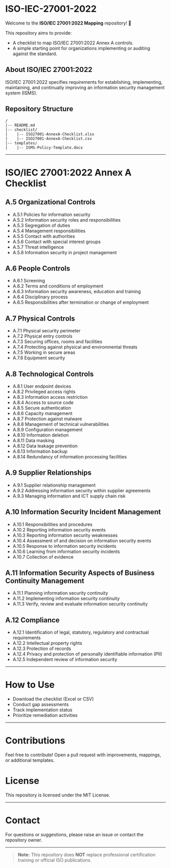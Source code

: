 # ISO-IEC-27001-2022

Welcome to the **ISO/IEC 27001:2022 Mapping** repository! 📁

This repository aims to provide:
- A checklist to map ISO/IEC 27001:2022 Annex A controls.
- A simple starting point for organizations implementing or auditing against the standard.

## About ISO/IEC 27001:2022
ISO/IEC 27001:2022 specifies requirements for establishing, implementing, maintaining, and continually improving an information security management system (ISMS).

## Repository Structure

```
/
|-- README.md
|-- checklist/
|    |-- ISO27001-AnnexA-Checklist.xlsx
|    |-- ISO27001-AnnexA-Checklist.csv
|-- templates/
|    |-- ISMS-Policy-Template.docx
```

---

# ISO/IEC 27001:2022 Annex A Checklist

## A.5 Organizational Controls
- A.5.1 Policies for information security
- A.5.2 Information security roles and responsibilities
- A.5.3 Segregation of duties
- A.5.4 Management responsibilities
- A.5.5 Contact with authorities
- A.5.6 Contact with special interest groups
- A.5.7 Threat intelligence
- A.5.8 Information security in project management

## A.6 People Controls
- A.6.1 Screening
- A.6.2 Terms and conditions of employment
- A.6.3 Information security awareness, education and training
- A.6.4 Disciplinary process
- A.6.5 Responsibilities after termination or change of employment

## A.7 Physical Controls
- A.7.1 Physical security perimeter
- A.7.2 Physical entry controls
- A.7.3 Securing offices, rooms and facilities
- A.7.4 Protecting against physical and environmental threats
- A.7.5 Working in secure areas
- A.7.6 Equipment security

## A.8 Technological Controls
- A.8.1 User endpoint devices
- A.8.2 Privileged access rights
- A.8.3 Information access restriction
- A.8.4 Access to source code
- A.8.5 Secure authentication
- A.8.6 Capacity management
- A.8.7 Protection against malware
- A.8.8 Management of technical vulnerabilities
- A.8.9 Configuration management
- A.8.10 Information deletion
- A.8.11 Data masking
- A.8.12 Data leakage prevention
- A.8.13 Information backup
- A.8.14 Redundancy of information processing facilities

## A.9 Supplier Relationships
- A.9.1 Supplier relationship management
- A.9.2 Addressing information security within supplier agreements
- A.9.3 Managing information and ICT supply chain risk

## A.10 Information Security Incident Management
- A.10.1 Responsibilities and procedures
- A.10.2 Reporting information security events
- A.10.3 Reporting information security weaknesses
- A.10.4 Assessment of and decision on information security events
- A.10.5 Response to information security incidents
- A.10.6 Learning from information security incidents
- A.10.7 Collection of evidence

## A.11 Information Security Aspects of Business Continuity Management
- A.11.1 Planning information security continuity
- A.11.2 Implementing information security continuity
- A.11.3 Verify, review and evaluate information security continuity

## A.12 Compliance
- A.12.1 Identification of legal, statutory, regulatory and contractual requirements
- A.12.2 Intellectual property rights
- A.12.3 Protection of records
- A.12.4 Privacy and protection of personally identifiable information (PII)
- A.12.5 Independent review of information security

---

# How to Use
- Download the checklist (Excel or CSV)
- Conduct gap assessments
- Track implementation status
- Prioritize remediation activities

---

# Contributions
Feel free to contribute! Open a pull request with improvements, mappings, or additional templates.

# License
This repository is licensed under the MIT License.

---

# Contact
For questions or suggestions, please raise an issue or contact the repository owner.

---

> **Note:** This repository does **NOT** replace professional certification training or official ISO publications.
